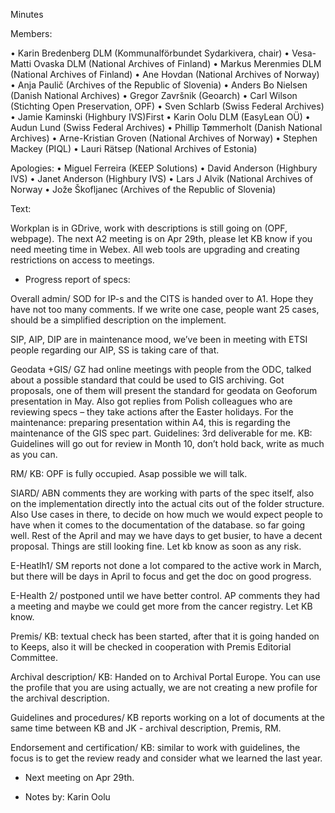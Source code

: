 Minutes

Members:

•	Karin Bredenberg DLM (Kommunalförbundet Sydarkivera, chair)
•	Vesa-Matti Ovaska DLM (National Archives of Finland)
•	Markus Merenmies DLM (National Archives of Finland)
•	Ane Hovdan (National Archives of Norway)
•	Anja Paulič (Archives of the Republic of Slovenia) 
•	Anders Bo Nielsen (Danish National Archives)
•	Gregor Završnik (Geoarch)
•	Carl Wilson (Stichting Open Preservation, OPF)
•	Sven Schlarb (Swiss Federal Archives)
•	Jamie Kaminski (Highbury IVS)First 
•	Karin Oolu DLM (EasyLean OÜ)
•	Audun Lund (Swiss Federal Archives)
•	Phillip Tømmerholt (Danish National Archives)
•	Arne-Kristian Groven (National Archives of Norway) 
•	Stephen Mackey (PIQL)
•	Lauri Rätsep (National Archives of Estonia) 

Apologies: 
•	Miguel Ferreira (KEEP Solutions)
•	David Anderson (Highbury IVS)
•	Janet Anderson (Highbury IVS) 
•	Lars J Alvik (National Archives of Norway 
•	Jože Škofljanec (Archives of the Republic of Slovenia)


Text:

Workplan is in GDrive, work with descriptions is still going on (OPF, webpage). The next A2 meeting is on Apr 29th, please let KB know if you need meeting time in Webex. All web tools are upgrading and creating restrictions on access to meetings. 

- Progress report of specs:

Overall admin/ SOD for IP-s and the CITS is handed over to A1. Hope they have not too many comments. If we write one case, people want 25 cases, should be a simplified description on the implement. 

SIP, AIP, DIP are in maintenance mood, we’ve been in meeting with ETSI people regarding our AIP, SS is taking care of that. 

Geodata +GIS/ GZ had online meetings with people from the ODC, talked about a possible standard that could be used to GIS archiving. Got proposals, one of them will present the standard for geodata on Geoforum presentation in May. Also got replies from Polish colleagues who are reviewing specs – they take actions after the Easter holidays. For the maintenance: preparing presentation within A4, this is regarding the maintenance of the GIS spec part. Guidelines: 3rd deliverable for me. KB: Guidelines will go out for review in Month 10, don’t hold back, write as much as you can. 

RM/ KB: OPF is fully occupied. Asap possible we will talk.  

SIARD/ ABN comments they are working with parts of the spec itself, also on the implementation directly into the actual cits out of the folder structure.  Also Use cases in there, to decide on how much we would expect people to have when it comes to the documentation of the database. so far going well. Rest of the April and may we have days to get busier, to have a decent proposal. Things are still looking fine. Let kb know as soon as any risk.  

E-Heatlh1/ SM reports not done a lot compared to the active work in March, but there will be days in April to focus and get the doc on good progress.  

E-Health 2/ postponed until we have better control. AP comments they had a meeting and maybe we could get more from the cancer registry.  Let KB know. 

Premis/ KB: textual check has been started, after that it is going handed on to Keeps, also it will be checked in cooperation with Premis Editorial Committee.   

Archival description/ KB: Handed on to Archival Portal Europe. You can use the profile that you are using actually, we are not creating a new profile for the archival description. 

Guidelines and procedures/ KB reports working on a lot of documents at the same time between KB and JK - archival description, Premis, RM. 

Endorsement and certification/ KB: similar to work with guidelines, the focus is to get the review ready and consider what we learned the last year. 

- Next meeting on Apr 29th.

- Notes by: Karin Oolu
